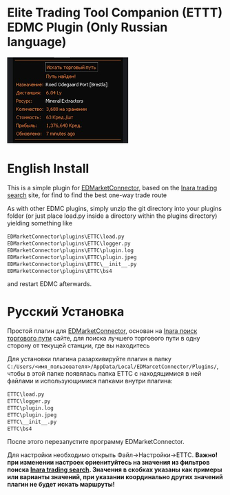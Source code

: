 # Elite Trading Tool Companion (ETTT) EDMC Plugin (Only Russian language)

![Plugin preview](https://github.com/FordeD/ETTC/blob/main/plugin.jpg)

# English Install
This is a simple plugin for [EDMarketConnector](https://github.com/Marginal/EDMarketConnector/wiki), based on the [Inara trading search](https://inara.cz/elite/market-traderoutes-search/) site, for find to find the best one-way trade route

As with other EDMC plugins, simply unzip the git directory into your plugins folder (or just place load.py inside a directory within the plugins directory) yielding something like
```
EDMarketConnector\plugins\ETTC\load.py 
EDMarketConnector\plugins\ETTC\logger.py 
EDMarketConnector\plugins\ETTC\plugin.log
EDMarketConnector\plugins\ETTC\plugin.jpeg
EDMarketConnector\plugins\ETTC\__init__.py 
EDMarketConnector\plugins\ETTC\bs4
```
and restart EDMC afterwards.

# Русский Установка
Простой плагин для [EDMarketConnector](https://github.com/Marginal/EDMarketConnector/wiki), основан на [Inara поиск торгового пути](https://inara.cz/elite/market-traderoutes-search/) сайте, для поиска лучшего торгового пути в одну сторону от текущей станции, где вы находитесь

Для установки плагина разархивируйте плагин в папку `C:/Users/<имя_пользователя>/AppData/Local/EDMarcetConnector/Plugins/`, чтобы в этой папке появялась папка ETTC c находящимися в ней файлами и использующимися папками внутри плагина:
```
ETTC\load.py 
ETTC\logger.py 
ETTC\plugin.log
ETTC\plugin.jpeg 
ETTC\__init__.py 
ETTC\bs4
```
После этого перезапустите программу EDMarketConnector.

Для настройки необходимо открыть Файл->Настройки->ETTC. 
**Важно! при изменении настроек ориенитуйтесь на значения из фильтров поиска [Inara trading search](https://inara.cz/elite/market-traderoutes-search/).
Значения в скобках указаны как примеры или варианты значений, при указании координально других значений плагин не будет искать маршруты!**
